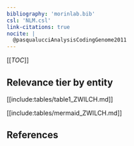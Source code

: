 ```yaml
---
bibliography: 'morinlab.bib'
csl: 'NLM.csl'
link-citations: true
nocite: |
  @pasqualucciAnalysisCodingGenome2011
---
```


[[_TOC_]]




## Relevance tier by entity

[[include:tables/table1_ZWILCH.md]]


[[include:tables/mermaid_ZWILCH.md]]

## References


